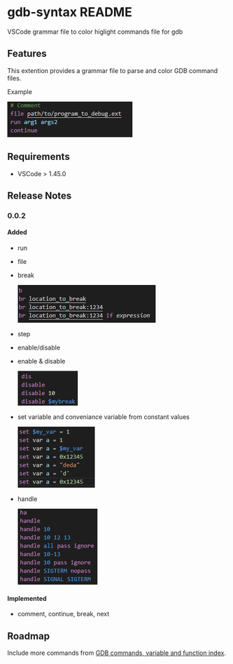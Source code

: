 # gdb-syntax README

VSCode grammar file to color higlight commands file for gdb

## Features

This extention provides a grammar file to parse and color GDB command files.

Example

![Color highlight](images/basic.png)

## Requirements

* VSCode > 1.45.0

## Release Notes

### 0.0.2

#### Added

* run
* file
* break 

  ![break](images/break.png)

* step
* enable/disable

* enable & disable

  ![disable](images/disable.png)
* set variable and conveniance variable from constant values

  ![set](images/set.png)
* handle

  ![handle](images/handle.png)

#### Implemented
* comment, continue, break, next

## Roadmap

Include more commands from [GDB commands, variable and function index](https://sourceware.org/gdb/current/onlinedocs/gdb/Command-and-Variable-Index.html#Command-and-Variable-Index).

